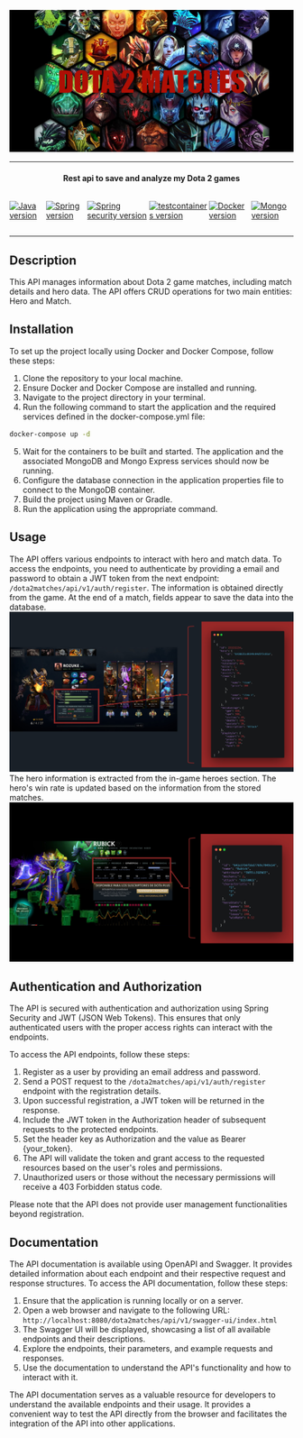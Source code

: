 ![Logo](src/main/resources/assets/image/logo.png)

---

<h4 align="center">Rest api to save and analyze my Dota 2 games</h4>

<div style="display: flex; justify-content: space-around;">

[![Java version](https://img.shields.io/badge/java-17.0-c55e00)](https://www.java.com/es/)

[![Spring version](https://img.shields.io/badge/spring-3.1.0-brightgreen)](https://spring.io/projects/spring-boot)

[![Spring security version](https://img.shields.io/badge/spring_security-6.1.0-brightgreen)](https://spring.io/projects/spring-security)

[![testcontainers version](https://img.shields.io/badge/testcontainers-1.18.0-0c94aa)](https://dotnet.testcontainers.org/)

[![Docker version](https://img.shields.io/badge/docker-20.10.22-086dd7)](https://www.docker.com/)

[![Mongo version](https://img.shields.io/badge/mongo-6.0.6-00ed64)](https://hub.docker.com/_/mongo)

</div>

---
## Description
This API manages information about Dota 2 game matches, including match details and hero data. The API offers CRUD operations for two main entities: Hero and Match.
## Installation
To set up the project locally using Docker and Docker Compose, follow these steps:

1. Clone the repository to your local machine.
2. Ensure Docker and Docker Compose are installed and running.
3. Navigate to the project directory in your terminal.
4. Run the following command to start the application and the required services defined in the docker-compose.yml file:
```bash
docker-compose up -d
```
5. Wait for the containers to be built and started. The application and the associated MongoDB and Mongo Express services should now be running.
6. Configure the database connection in the application properties file to connect to the MongoDB container.
7. Build the project using Maven or Gradle.
8. Run the application using the appropriate command.
## Usage
The API offers various endpoints to interact with hero and match data. To access 
the endpoints, you need to authenticate by providing a email and password to obtain a JWT
token from the next endpoint: `/dota2matches/api/v1/auth/register`.
The information is obtained directly from the game. At the end of a match, fields appear to save the data into the database.
![Match Entity](src/main/resources/assets/image/match%20api.PNG)
The hero information is extracted from the in-game heroes section. The hero's win rate is updated based on the information from the stored matches.
![Match Entity](src/main/resources/assets/image/hero%20api.PNG)
## Authentication and Authorization
The API is secured with authentication and authorization using Spring Security and JWT (JSON Web Tokens). This ensures that only authenticated users with the proper access rights can interact with the endpoints.

To access the API endpoints, follow these steps:

1. Register as a user by providing an email address and password.
2. Send a POST request to the `/dota2matches/api/v1/auth/register` endpoint with the registration details.
3. Upon successful registration, a JWT token will be returned in the response.
4. Include the JWT token in the Authorization header of subsequent requests to the protected endpoints.
5. Set the header key as Authorization and the value as Bearer {your_token}.
6. The API will validate the token and grant access to the requested resources based on the user's roles and permissions.
7. Unauthorized users or those without the necessary permissions will receive a 403 Forbidden status code.

Please note that the API does not provide user management functionalities beyond registration.
## Documentation
The API documentation is available using OpenAPI and Swagger. It provides detailed information about each endpoint and their respective request and response structures. To access the API documentation, follow these steps:

1. Ensure that the application is running locally or on a server.
2. Open a web browser and navigate to the following URL: `http://localhost:8080/dota2matches/api/v1/swagger-ui/index.html`
3. The Swagger UI will be displayed, showcasing a list of all available endpoints and their descriptions.
4. Explore the endpoints, their parameters, and example requests and responses.
5. Use the documentation to understand the API's functionality and how to interact with it.

The API documentation serves as a valuable resource for developers to understand the available endpoints and their usage. It provides a convenient way to test the API directly from the browser and facilitates the integration of the API into other applications.

